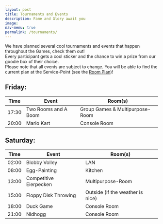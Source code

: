 ```yaml
---
layout: post
title: Tournaments and Events
description: Fame and Glory await you
image: 
nav-menu: true
permalink: /tournaments/
---
```


We have planned several cool tournaments and events that happen throughout the Games, check them out!<br>
Every participant gets a cool sticker and the chance to win a prize from our goodie box of their choice.<br>
Please note that all events are subject to change. You will be able to find the current plan at the Service-Point (see the [Room Plan](/./rooms))!


## Friday:
| Time | Event | Room(s) |
|---|---|---|
| 17:30    | Two Rooms and A Boom | Group Games & Multipurpose-Room |
| 20:00    | Mario Kart           | Console Room                    |


## Saturday:
| Time | Event | Room(s) |
|---|---|---|
| 02:00    | Blobby Volley            | LAN                              |
| 08:00    | Egg-Painting             | Kitchen                          |
| 13:00    | Competitive Eierpecken   | Multipurpose-Room                |
| 15:00    | Floppy Disk Throwing     | Outside (if the weather is nice) |
| 18:00    | Duck Game                | Console Room                     |
| 21:00    | Nidhogg                  | Console Room                     |

